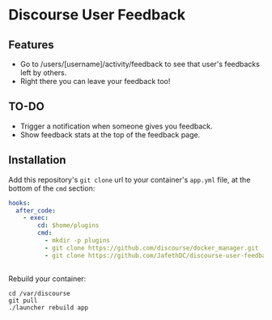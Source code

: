 # Discourse User Feedback

## Features
* Go to /users/[username]/activity/feedback to see that user's feedbacks left by others.
* Right there you can leave your feedback too!

## TO-DO
* Trigger a notification when someone gives you feedback.
* Show feedback stats at the top of the feedback page.

## Installation

Add this repository's `git clone` url to your container's `app.yml` file, at the bottom of the `cmd` section:

```yml
hooks:
  after_code:
    - exec:
        cd: $home/plugins
        cmd:
          - mkdir -p plugins
          - git clone https://github.com/discourse/docker_manager.git
          - git clone https://github.com/JafethDC/discourse-user-feedback.git
          
```

Rebuild your container:

```
cd /var/discourse
git pull
./launcher rebuild app
```
